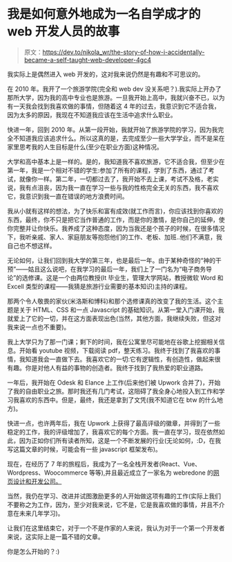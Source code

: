 # 我是如何意外地成为一名自学成才的 web 开发人员的故事

> 原文：<https://dev.to/nikola_wr/the-story-of-how-i-accidentally-became-a-self-taught-web-developer-4gc4>

我实际上是偶然进入 web 开发的，这对我来说仍然是有趣和不可思议的。

在 2010 年。我开了一个旅游学院(完全和 web dev 没关系吧？).我实际上开办了那所大学，因为我的高中专业也是旅游。一旦我开始上高中，我就兴奋不已，以为有一天我会找到我喜欢做的事情，但随着这 4 年的过去，我意识到它不适合我，因为太多的原因，我现在不知道我应该在生活中追求什么职业。

快进一年，回到 2010 年。从第一段开始，我就开始了旅游学院的学习，因为我完全不知道我应该追求什么。所以这真的是，去完成至少一些大学学业，而不是呆在家里思考我的人生目标是什么(至少在职业方面)这种情况。

大学和高中基本上是一样的。是的，我知道我不喜欢旅游，它不适合我，但至少在第一年，我是一个相对不错的学生:参加了所有的课程，学到了东西，通过了考试，就像你一样。第二年，一切都过去了，我开始不去上课，考试不及格，老实说，我有点沮丧，因为我一直在学习一些与我的性格完全无关的东西，我不喜欢它，我意识到我一直在错误的地方浪费时间。

我从小就有这样的想法，为了快乐和富有成效(就工作而言)，你应该找到你喜欢的东西，最终，你不只是把它当作普通的工作，而是你的激情，是你自己的延伸，使你完整并让你快乐。我养成了这种态度，因为当我还是个孩子的时候，在很多情况下，我听亲戚、家人、家庭朋友等抱怨他们的工作、老板、加班..他们不满意，我自己也不想这样。

无论如何，让我们回到我大学的第三年，也是最后一年。由于某种奇怪的“神的干预”——姑且这么说吧，在我学习的最后一年，我们上了一门名为“电子商务导论”的选修课。这是一个由两位教授(It 毕业生，管理大学网站，教授微软 Word 和 Excell 类型的课程——我猜是旅游行业需要的基本知识)主持的课程。

那两个令人敬畏的家伙(米洛斯和博科)和那个选修课真的改变了我的生活。这个主题是关于 HTML、CSS 和一点 Javascript 的基础知识。从第一堂入门课开始，我就爱上了它的一切，并在这方面表现出色(当然，其他方面，我继续失败，但这对我来说一点也不重要)。

我上大学只为了那一门课；剩下的时间，我在公寓里尽可能地在谷歌上挖掘相关信息。开始看 youtube 视频，下载阅读 pdf，整天练习。我终于找到了我喜欢的事情，我知道我会一直做下去。我喜欢它的一切:它有逻辑性，有创造性，做起来很有趣。你是对他人有益的事物的创造者。我终于找到了我热爱的职业道路。

一年后，我开始在 Odesk 和 Elance 上工作(后来他们被 Upwork 合并了)，开始了我的自由职业之旅。那时我还有几门考试，这阻碍了我全身心地投入到工作和学习我喜欢的东西中。但是，最终，我还是拿到了文凭(我不知道它在 btw 的什么地方)。

快进一点，也许两年后，我在 Upwork 上获得了最高评级的徽章，并得到了一些稳定的工作，我的评级增加了，我喜欢它的每个方面。我一直在学习，现在依然如此，因为正如你们所有读者所知，这是一个不断发展的行业(无论如何，:D，在我写这篇文章的时候，可能会有一些 javascript 框架发布)。

现在，在经历了 7 年的旅程后，我成为了一名全栈开发者(React、Vue、Wordpress、Woocommerce 等等),并且最近成立了一家名为 webredone 的[网页设计和开发公司。](https://webredone.com)

当然，我仍在学习、改进并试图激励更多的人开始做这项有趣的工作(实际上我们不要称之为工作，因为，至少对我来说，它不是，它是我喜欢做的事情，并且不介意在未来几年学习)。

让我们在这里结束它，对于一个不是作家的人来说，我认为对于一个第一个开发者来说，这实际上是一篇不错的文章。

你是怎么开始的？:)